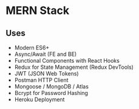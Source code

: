 # MERN Stack

## Uses
* Modern ES6+
* Async/Await (FE and BE)
* Functional Components with React Hooks
* Redux for State Management (Redux DevTools)
* JWT (JSON Web Tokens)
* Postman HTTP Client
* Mongoose / MongoDB / Atlas
* Bcrypt for Password Hashing
* Heroku Deployment
